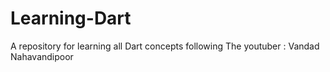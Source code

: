 # Learning-Dart
A repository for learning all Dart concepts following The youtuber : Vandad Nahavandipoor
